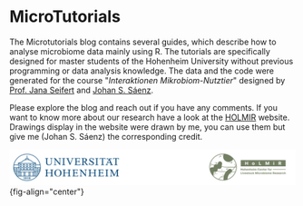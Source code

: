 # MicroTutorials

The Microtutorials blog contains several guides, which describe how to analyse microbiome data mainly using R. The tutorials are specifically designed for master students of the Hohenheim University without previous programming or data analysis knowledge. The data and the code were generated for the course "*Interaktionen Mikrobiom-Nutztier*" designed by [Prof. Jana Seifert](https://livestock-functional-microbiology.uni-hohenheim.de/jana-seifert) and [Johan S. Sáenz](https://sebassaenz.github.io/website/).

Please explore the blog and reach out if you have any comments. If you want to know more about our research have a look at the [HOLMIR](https://holmir.uni-hohenheim.de) website. Drawings display in the website were drawn by me, you can use them but give me (Johan S. Sáenz) the corresponding credit.

![](images/csm_Logo_Uni_HoLMiR_94c342bc35.png){fig-align="center"}
